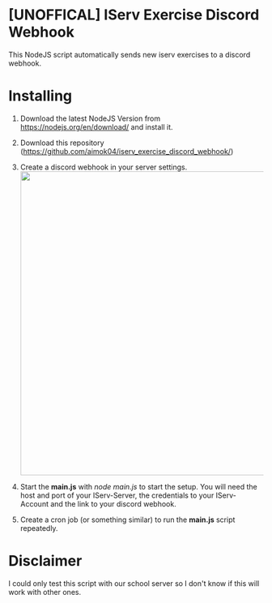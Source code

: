 # [UNOFFICAL] IServ Exercise Discord Webhook
This NodeJS script automatically sends new iserv exercises to a discord webhook.

# Installing
  1. Download the latest NodeJS Version from https://nodejs.org/en/download/ and install it.
  2. Download this repository (https://github.com/aimok04/iserv_exercise_discord_webhook/)
  3. Create a discord webhook in your server settings.
    <img src="https://media.giphy.com/media/sKslYWhDsaTlGLw4IP/giphy.gif" width="600"></img><br>

  4. Start the **main.js** with *node main.js* to start the setup. You will need the host and port of your IServ-Server, the credentials to your IServ-Account and the link to your discord webhook.
  5. Create a cron job (or something similar) to run the **main.js** script repeatedly.

# Disclaimer
I could only test this script with our school server so I don't know if this will work with other ones.
